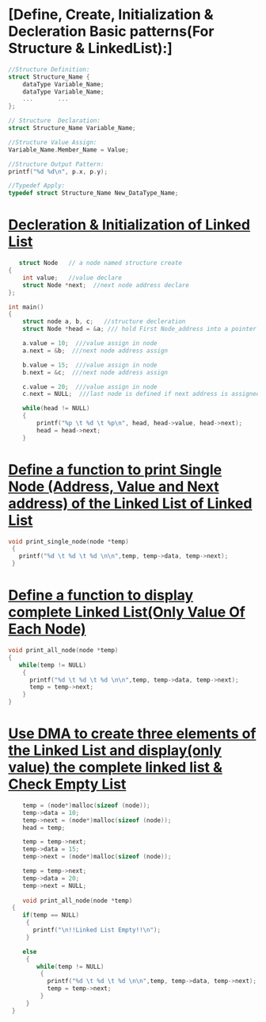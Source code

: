 # [Define, Create, Initialization & Decleration Basic patterns(For Structure & LinkedList):]
```c
//Structure Definition:
struct Structure_Name {
    dataType Variable_Name;
    dataType Variable_Name;
    ...       ...
};

// Structure  Declaration:
struct Structure_Name Variable_Name;

//Structure Value Assign:
Variable_Name.Member_Name = Value;

//Structure Output Pattern:
printf("%d %d\n", p.x, p.y);

//Typedef Apply:
typedef struct Structure_Name New_DataType_Name;
```

# [Decleration & Initialization of Linked List](https://github.com/1915002517/cse214/blob/main/Problem%20Set%2006/01.c)
```c
   struct Node   // a node named structure create
{
    int value;   //value declare
    struct Node *next;  //next node address declare
};

int main()
{
    struct node a, b, c;   //structure decleration
    struct Node *head = &a; /// hold First Node_address into a pointer named head for accessing

    a.value = 10;  ///value assign in node
    a.next = &b;  ///next node address assign 

    b.value = 15;  ///value assign in node
    b.next = &c;  ///next node address assign 

    c.value = 20;  ///value assign in node
    c.next = NULL;  ///last node is defined if next address is assigned with NULL.

    while(head != NULL)
    {
        printf("%p \t %d \t %p\n", head, head->value, head->next);
        head = head->next;
    }
  ```
# [Define a  function to print Single Node (Address, Value and Next address) of the Linked List of Linked List](https://github.com/1915002517/cse214/blob/main/Problem%20Set%2006/02.c)
```c
void print_single_node(node *temp)
 {
   printf("%d \t %d \t %d \n\n",temp, temp->data, temp->next);
 }
 ```
 # [Define a function to display complete Linked List(Only Value Of Each Node)](https://github.com/1915002517/cse214/blob/main/Problem%20Set%2006/03.c)
 ```c
 void print_all_node(node *temp)
 {
    while(temp != NULL)
     {
       printf("%d \t %d \t %d \n\n",temp, temp->data, temp->next);
       temp = temp->next;
     }
 }
 ```
 
 # [Use DMA to create three elements of the Linked List and display(only value) the complete linked list & Check Empty List](https://github.com/1915002517/cse214/blob/main/Problem%20Set%2006/04.c)
```c
    temp = (node*)malloc(sizeof (node));
    temp->data = 10;
    temp->next = (node*)malloc(sizeof (node));
    head = temp;

    temp = temp->next;
    temp->data = 15;
    temp->next = (node*)malloc(sizeof (node));

    temp = temp->next;
    temp->data = 20;
    temp->next = NULL;
    
    void print_all_node(node *temp)
 {
    if(temp == NULL)
     {
       printf("\n!!Linked List Empty!!\n");
     }

    else
     {
        while(temp != NULL)
         {
           printf("%d \t %d \t %d \n\n",temp, temp->data, temp->next);
           temp = temp->next;
         }
     }
 }
```
